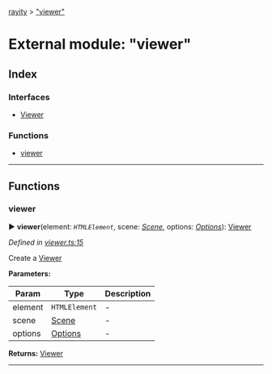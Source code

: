 [rayity](../README.md) > ["viewer"](../modules/_viewer_.md)



# External module: "viewer"

## Index

### Interfaces

* [Viewer](../interfaces/_viewer_.viewer.md)


### Functions

* [viewer](_viewer_.md#viewer-1)



---
## Functions
<a id="viewer-1"></a>

###  viewer

► **viewer**(element: *`HTMLElement`*, scene: *[Scene](../interfaces/_scene_.scene.md)*, options: *[Options](../interfaces/_options_.options.md)*): [Viewer](../interfaces/_viewer_.viewer.md)




*Defined in [viewer.ts:15](https://github.com/gribbet/rayity/blob/master/src/viewer.ts#L15)*



Create a [Viewer](../interfaces/_viewer_.viewer.md)


**Parameters:**

| Param | Type | Description |
| ------ | ------ | ------ |
| element | `HTMLElement`   |  - |
| scene | [Scene](../interfaces/_scene_.scene.md)   |  - |
| options | [Options](../interfaces/_options_.options.md)   |  - |





**Returns:** [Viewer](../interfaces/_viewer_.viewer.md)





___


